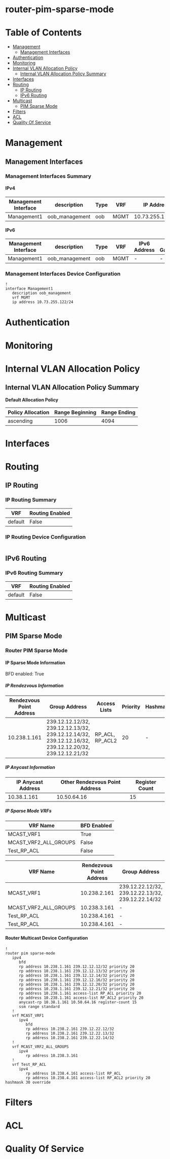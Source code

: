 # router-pim-sparse-mode
# Table of Contents

- [Management](#management)
  - [Management Interfaces](#management-interfaces)
- [Authentication](#authentication)
- [Monitoring](#monitoring)
- [Internal VLAN Allocation Policy](#internal-vlan-allocation-policy)
  - [Internal VLAN Allocation Policy Summary](#internal-vlan-allocation-policy-summary)
- [Interfaces](#interfaces)
- [Routing](#routing)
  - [IP Routing](#ip-routing)
  - [IPv6 Routing](#ipv6-routing)
- [Multicast](#multicast)
  - [PIM Sparse Mode](#pim-sparse-mode)
- [Filters](#filters)
- [ACL](#acl)
- [Quality Of Service](#quality-of-service)

# Management

## Management Interfaces

### Management Interfaces Summary

#### IPv4

| Management Interface | description | Type | VRF | IP Address | Gateway |
| -------------------- | ----------- | ---- | --- | ---------- | ------- |
| Management1 | oob_management | oob | MGMT | 10.73.255.122/24 | 10.73.255.2 |

#### IPv6

| Management Interface | description | Type | VRF | IPv6 Address | IPv6 Gateway |
| -------------------- | ----------- | ---- | --- | ------------ | ------------ |
| Management1 | oob_management | oob | MGMT | - | - |

### Management Interfaces Device Configuration

```eos
!
interface Management1
   description oob_management
   vrf MGMT
   ip address 10.73.255.122/24
```

# Authentication

# Monitoring

# Internal VLAN Allocation Policy

## Internal VLAN Allocation Policy Summary

**Default Allocation Policy**

| Policy Allocation | Range Beginning | Range Ending |
| ------------------| --------------- | ------------ |
| ascending | 1006 | 4094 |

# Interfaces

# Routing

## IP Routing

### IP Routing Summary

| VRF | Routing Enabled |
| --- | --------------- |
| default | False |

### IP Routing Device Configuration

```eos
```
## IPv6 Routing

### IPv6 Routing Summary

| VRF | Routing Enabled |
| --- | --------------- |
| default | False |

# Multicast

## PIM Sparse Mode

### Router PIM Sparse Mode

#### IP Sparse Mode Information

BFD enabled: True

##### IP Rendezvous Information

| Rendezvous Point Address | Group Address | Access Lists | Priority | Hashmask | Override |
| ------------------------ | ------------- | ------------ | -------- | -------- | -------- |
| 10.238.1.161 | 239.12.12.12/32, 239.12.12.13/32, 239.12.12.14/32, 239.12.12.16/32, 239.12.12.20/32, 239.12.12.21/32 | RP_ACL, RP_ACL2 | 20 | - | - |

##### IP Anycast Information

| IP Anycast Address | Other Rendezvous Point Address | Register Count |
| ------------------ | ------------------------------ | -------------- |
| 10.38.1.161 | 10.50.64.16 | 15 |

##### IP Sparse Mode VRFs

| VRF Name | BFD Enabled |
| -------- | ----------- |
| MCAST_VRF1 | True |
| MCAST_VRF2_ALL_GROUPS | False |
| Test_RP_ACL | False |

| VRF Name | Rendezvous Point Address | Group Address | Access Lists | Priority | Hashmask | Override |
| -------- | ------------------------ | ------------- | ------------ | -------- | -------- | -------- |
| MCAST_VRF1 | 10.238.2.161 | 239.12.22.12/32, 239.12.22.13/32, 239.12.22.14/32 | - | - | - | - |
| MCAST_VRF2_ALL_GROUPS | 10.238.3.161 | - | - | - | - | - |
| Test_RP_ACL | 10.238.4.161 | - | RP_ACL | - | - | - |
| Test_RP_ACL | 10.238.4.161 | - | RP_ACL2 | 20 | 30 | True |

#### Router Multicast Device Configuration

```eos
!
router pim sparse-mode
   ipv4
      bfd
      rp address 10.238.1.161 239.12.12.12/32 priority 20
      rp address 10.238.1.161 239.12.12.13/32 priority 20
      rp address 10.238.1.161 239.12.12.14/32 priority 20
      rp address 10.238.1.161 239.12.12.16/32 priority 20
      rp address 10.238.1.161 239.12.12.20/32 priority 20
      rp address 10.238.1.161 239.12.12.21/32 priority 20
      rp address 10.238.1.161 access-list RP_ACL priority 20
      rp address 10.238.1.161 access-list RP_ACL2 priority 20
      anycast-rp 10.38.1.161 10.50.64.16 register-count 15
      ssm range standard
   !
   vrf MCAST_VRF1
      ipv4
         bfd
         rp address 10.238.2.161 239.12.22.12/32
         rp address 10.238.2.161 239.12.22.13/32
         rp address 10.238.2.161 239.12.22.14/32
   !
   vrf MCAST_VRF2_ALL_GROUPS
      ipv4
         rp address 10.238.3.161
   !
   vrf Test_RP_ACL
      ipv4
         rp address 10.238.4.161 access-list RP_ACL
         rp address 10.238.4.161 access-list RP_ACL2 priority 20 hashmask 30 override
```

# Filters

# ACL

# Quality Of Service
